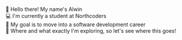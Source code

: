 :dog: Hello there! My name's Alwin<br>
:computer: I'm currently a student at Northcoders<br>
:orange_heart: My goal is to move into a software development career<br>
:muscle: Where and what exactly I'm exploring, so let's see where this goes!

